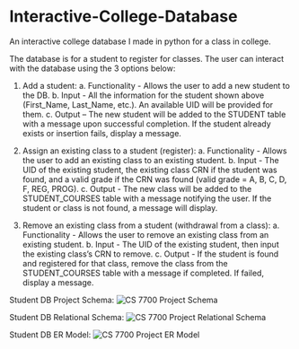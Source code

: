 # Interactive-College-Database
An interactive college database I made in python for a class in college.

The database is for a student to register for classes. The user can interact with the database using the 3 options below:

1.	Add a student:
  a.	Functionality - Allows the user to add a new student to the DB.
  b.	Input - All the information for the student shown above (First_Name, Last_Name, etc.). An available UID will be provided for them.
  c.	Output – The new student will be added to the STUDENT table with a message upon successful completion. If the student already exists or insertion fails, display a message.

2.	Assign an existing class to a student (register):
  a.	Functionality - Allows the user to add an existing class to an existing student. 
  b.	Input - The UID of the existing student, the existing class CRN if the student was found, and a valid grade if the CRN was found (valid grade = A, B, C, D, F, REG, PROG). 
  c.	Output - The new class will be added to the STUDENT_COURSES table with a message notifying the user. If the student or class is not found, a message will display.

3.	Remove an existing class from a student (withdrawal from a class):
  a.	Functionality - Allows the user to remove an existing class from an existing student. 
  b.	Input - The UID of the existing student, then input the existing class’s CRN to remove.
  c.	Output - If the student is found and registered for that class, remove the class from the STUDENT_COURSES table with a message if completed. If failed, display a message.



Student DB Project Schema:
![CS 7700 Project Schema](https://user-images.githubusercontent.com/98552891/182987221-6a68d6ee-e98b-47ed-996e-83fe959198bc.jpg)


Student DB Relational Schema:
![CS 7700 Project Relational Schema](https://user-images.githubusercontent.com/98552891/182987256-2382870d-276f-4625-aebd-206857e7a55e.jpg)


Student DB ER Model:
![CS 7700 Project ER Model](https://user-images.githubusercontent.com/98552891/182987167-de75c53e-3339-4b6c-a8ac-7eb84bd6c892.jpg)

